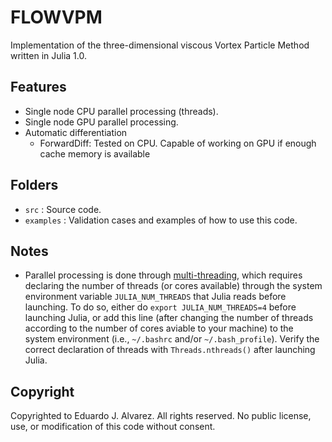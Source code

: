 # FLOWVPM

Implementation of the three-dimensional viscous Vortex Particle Method written in Julia 1.0.

## Features
  * Single node CPU parallel processing (threads).
  * Single node GPU parallel processing.
  * Automatic differentiation
    * ForwardDiff: Tested on CPU. Capable of working on GPU if enough cache memory is available

## Folders
  * `src`         : Source code.
  * `examples`    : Validation cases and examples of how to use this code.

## Notes
  * Parallel processing is done through [multi-threading](https://docs.julialang.org/en/v1.0/manual/parallel-computing/#Multi-Threading-(Experimental)-1), which requires declaring the number of threads (or cores available) through the system environment variable `JULIA_NUM_THREADS` that Julia reads before launching. To do so, either do `export JULIA_NUM_THREADS=4` before launching Julia, or add this line (after changing the number of threads according to the number of cores aviable to your machine) to the system environment (i.e., `~/.bashrc` and/or `~/.bash_profile`). Verify the correct declaration of threads with `Threads.nthreads()` after launching Julia.

## Copyright
Copyrighted to Eduardo J. Alvarez. All rights reserved. No public license, use, or modification of this code without consent.
